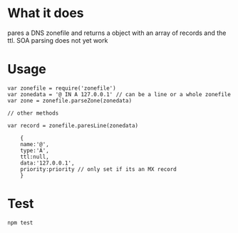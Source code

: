 What it does
============

pares a DNS zonefile and returns a object with an array of records and the ttl. SOA parsing does not yet work



Usage
=====

	var zonefile = require('zonefile')
	var zonedata = '@ IN A 127.0.0.1' // can be a line or a whole zonefile
	var zone = zonefile.parseZone(zonedata)	

	// other methods

	var record = zonefile.paresLine(zonedata)

		{
		name:'@',
		type:'A',
		ttl:null,
		data:'127.0.0.1',
		priority:priority // only set if its an MX record	
		}

Test
====

	npm test


